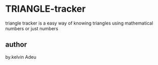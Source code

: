 # TRIANGLE-tracker
triangle tracker is a easy way of knowing triangles using mathematical numbers or just numbers
## author
by.kelvin Adeu
